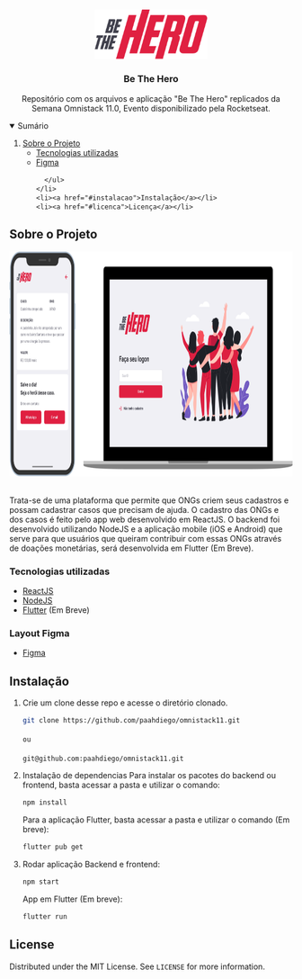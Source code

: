 <!-- PROJECT LOGO -->
<br />
<p align="center">

  <img src=".github/bethehero.svg" alt="Be The Hero" width="200">


  <h3 align="center">Be The Hero</h3>

  <p align="center">
    Repositório com os arquivos e aplicação "Be The Hero" replicados da Semana Omnistack 11.0, Evento disponibilizado pela Rocketseat.
    <br />
  </p>
</p>



<!-- TABLE OF CONTENTS -->
<details open="open">
  <summary>Sumário</summary>
  <ol>
    <li>
      <a href="#sobre-o-projeto">Sobre o Projeto</a>
      <ul>
        <li><a href="#tecnologias-utilizadas">Tecnologias utilizadas</a></li>
        <li><a href="#layout-figma">Figma</a></li>

      </ul>
    </li>
    <li><a href="#instalacao">Instalação</a></li>
    <li><a href="#licenca">Licença</a></li>
  </ol>
</details>



<!-- ABOUT THE PROJECT -->
## Sobre o Projeto
  <p align="center">
  <img src=".github/bethehero.png" alt="Be The Hero" height="400">
  </p>
  </br>
  Trata-se de uma plataforma que permite que ONGs criem seus cadastros e possam cadastrar casos que precisam de ajuda. O cadastro das ONGs e dos casos é feito pelo app web desenvolvido em ReactJS. O backend foi desenvolvido utilizando NodeJS e a aplicação mobile (iOS e Android) que serve para que usuários que queiram contribuir com essas ONGs através de doações monetárias, será desenvolvida em Flutter (Em Breve).

### Tecnologias utilizadas

* [ReactJS](https://pt-br.reactjs.org/)
* [NodeJS](https://nodejs.org/en/)
* [Flutter](https://flutter.dev/) (Em Breve)

### Layout Figma

* [Figma](https://www.figma.com/file/2C2yvw7jsCOGmaNUDftX9n/Be-The-Hero---OmniStack-11?node-id=0%3A1)


## Instalação

1. Crie um clone desse repo e acesse o diretório clonado.
   ```sh
   git clone https://github.com/paahdiego/omnistack11.git    
   
   ou
   
   git@github.com:paahdiego/omnistack11.git
   ```
   
2. Instalação de dependencias
   Para instalar os pacotes do backend ou frontend, basta acessar a pasta e utilizar o comando:
   ```sh
   npm install
   ```
   
   Para a aplicação Flutter, basta acessar a pasta e utilizar o comando (Em breve): 
   ```sh
   flutter pub get
   ```
   
3. Rodar aplicação
   Backend e frontend:
   ```sh
   npm start
   ```   
   App em Flutter (Em breve):
   ```sh
   flutter run
   ```   

<!-- LICENSE -->
## License

Distributed under the MIT License. See `LICENSE` for more information.
